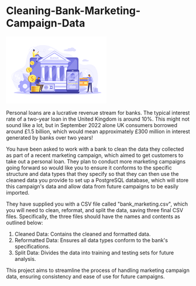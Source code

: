# Cleaning-Bank-Marketing-Campaign-Data
![ay](bank.png)

Personal loans are a lucrative revenue stream for banks. The typical interest rate of a two-year loan in the United Kingdom is around 10%. This might not sound like a lot, but in September 2022 alone UK consumers borrowed around £1.5 billion, which would mean approximately £300 million in interest generated by banks over two years!

You have been asked to work with a bank to clean the data they collected as part of a recent marketing campaign, which aimed to get customers to take out a personal loan. They plan to conduct more marketing campaigns going forward so would like you to ensure it conforms to the specific structure and data types that they specify so that they can then use the cleaned data you provide to set up a PostgreSQL database, which will store this campaign's data and allow data from future campaigns to be easily imported.

They have supplied you with a CSV file called "bank_marketing.csv", which you will need to clean, reformat, and split the data, saving three final CSV files. Specifically, the three files should have the names and contents as outlined below:

1. Cleaned Data: Contains the cleaned and formatted data.
2. Reformatted Data: Ensures all data types conform to the bank's specifications.
3. Split Data: Divides the data into training and testing sets for future analysis.

This project aims to streamline the process of handling marketing campaign data, ensuring consistency and ease of use for future campaigns.
